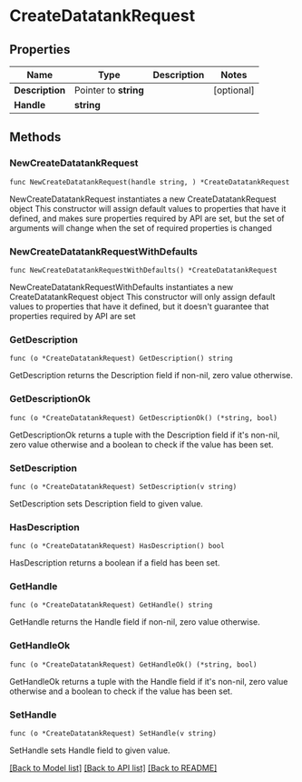 # CreateDatatankRequest

## Properties

Name | Type | Description | Notes
------------ | ------------- | ------------- | -------------
**Description** | Pointer to **string** |  | [optional] 
**Handle** | **string** |  | 

## Methods

### NewCreateDatatankRequest

`func NewCreateDatatankRequest(handle string, ) *CreateDatatankRequest`

NewCreateDatatankRequest instantiates a new CreateDatatankRequest object
This constructor will assign default values to properties that have it defined,
and makes sure properties required by API are set, but the set of arguments
will change when the set of required properties is changed

### NewCreateDatatankRequestWithDefaults

`func NewCreateDatatankRequestWithDefaults() *CreateDatatankRequest`

NewCreateDatatankRequestWithDefaults instantiates a new CreateDatatankRequest object
This constructor will only assign default values to properties that have it defined,
but it doesn't guarantee that properties required by API are set

### GetDescription

`func (o *CreateDatatankRequest) GetDescription() string`

GetDescription returns the Description field if non-nil, zero value otherwise.

### GetDescriptionOk

`func (o *CreateDatatankRequest) GetDescriptionOk() (*string, bool)`

GetDescriptionOk returns a tuple with the Description field if it's non-nil, zero value otherwise
and a boolean to check if the value has been set.

### SetDescription

`func (o *CreateDatatankRequest) SetDescription(v string)`

SetDescription sets Description field to given value.

### HasDescription

`func (o *CreateDatatankRequest) HasDescription() bool`

HasDescription returns a boolean if a field has been set.

### GetHandle

`func (o *CreateDatatankRequest) GetHandle() string`

GetHandle returns the Handle field if non-nil, zero value otherwise.

### GetHandleOk

`func (o *CreateDatatankRequest) GetHandleOk() (*string, bool)`

GetHandleOk returns a tuple with the Handle field if it's non-nil, zero value otherwise
and a boolean to check if the value has been set.

### SetHandle

`func (o *CreateDatatankRequest) SetHandle(v string)`

SetHandle sets Handle field to given value.



[[Back to Model list]](../README.md#documentation-for-models) [[Back to API list]](../README.md#documentation-for-api-endpoints) [[Back to README]](../README.md)


